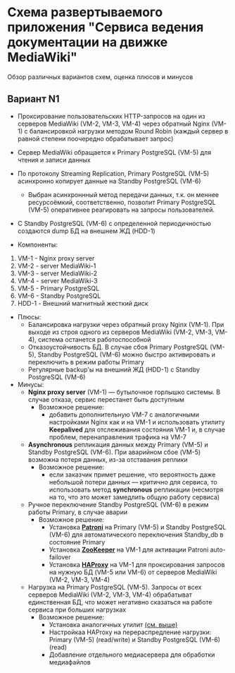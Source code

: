 # Cхема развертываемого приложения "Cервиса ведения документации на движке MediaWiki"
Обзор различных вариантов схем, оценка плюсов и минусов

## Вариант N1
- Проксирование пользовательских HTTP-запросов на один из серверов MediaWiki (VM-2, VM-3, VM-4) через обратный Nginx (VM-1) с балансировкой нагрузки методом Round Robin (каждый сервер в равной степени поочередно обрабатывает запрос)
- Сервер MediaWiki обращается к Primary PostgreSQL (VM-5) для чтения и записи данных
- По протоколу Streaming Replication, Primary PostgreSQL (VM-5) асинхронно копирует данные на Standby PostgreSQL (VM-6)
    - Выбран асинхроннный метод передачи данных, т.к. он меннее ресурсоёмкий, соответственно, позволит Primary PostgreSQL (VM-5) оперативнее реагировать на запросы пользователей.
- С Standby PostgreSQL (VM-6) с определенной периодичностью создаются dump БД на внешнем ЖД (HDD-1)

- Компоненты:
1. VM-1 - Nginx proxy server
2. VM-2 - server MediaWiki-1
3. VM-3 - server MediaWiki-2
4. VM-4 - server MediaWiki-3
5. VM-5 - Primary PostgreSQL
6. VM-6 - Standby PostgreSQL
7. HDD-1 - Внешний магнитный жесткий диск

- Плюсы:
   - Балансировка нагрузки через обратный proxy Nginx (VM-1). При выходе из строя одного из серверов MediaWiki (VM-2, VM-3, VM-4), система останется работоспособной
   - Отказоустойчивость БД. В случае сбоя Primary PostgreSQL (VM-5), Standby PostgreSQL (VM-6) можно быстро активировать и переключить в режим работы Primary
   - Регулярные backup'ы на внешний ЖД (HDD-1) с Standby PostgreSQL (VM-6)
- Минусы:
    - **Nginx proxy server** (VM-1) — бутылочное горлышко системы. В случае отказа, сервис перестанет быть доступным  
        - Возможное решение: 
            - добавить дополнительную VM-7 c аналогичными настройками Nginx как и на VM-1 и использовать утилиту **Keepalived** для отслеживания состояния VM-1 и, в случае проблем, перенаправления трафика на VM-7
    - **Asynchronous** репликация данных между Primary (VM-5) и Standby PostgreSQL (VM-6). При аварийном сбое (VM-5) возможна потеря данных, из-за отставания реплики
        - Возможное решение:
            - если заказчик примет решение, что вероятность даже небольшой потери данных — критично для сервиса, то использовать метод **synchronous** репликации (несмотря на то, что это может замедлить общую работу сервиса)
    - Ручное переключение Standby PostgreSQL (VM-6) в режим работы Primary, в случае аварии
        - Возможное решение: <a id="patroni-zooKeeper-haproxy"></a>
            - Установка [**Patroni**](https://patroni.readthedocs.io/en/latest/README.html "Patroni осуществляет auto-failover Standby_db в режим Primary, в случае аварии") на Primary (VM-5) и Standby PostgreSQL (VM-6) для автоматического переключения Standby_db в состояние Primary
            - Установка [**ZooKeeper**](https://zookeeper.apache.org/doc/r3.9.2/index.html "ZooKeeper отслеживает текущее состояние БД и координирует Patroni") на VM-1 для активации Patroni auto-failover
            - Установка [**HAProxy**](https://www.haproxy.org/ "Haproxy балансирует нагрузку между БД и автоматически перенаправляет трафик нужную БД") на VM-1 для проксирования запросов на нужную БД (VM-5 или VM-6) от серверов MediaWiki (VM-2, VM-3, VM-4)
    - Нагрузка на Primary PostgreSQL (VM-5). Запросы от всех серверов MediaWiki (VM-2, VM-3, VM-4) обрабатыват единственная БД, что может негативно сказаться на работе сервиса при больших нагрузках
        - Возможное решение:
            - Установка аналогичных утилит [(см. выше)](#patroni-zooKeeper-haproxy "Ручное переключение Standby PostgreSQL (VM-6) в режим работы Primary, в случае аварии")
            - Настройкаа HAProxy на перераспредление нагрузки: Primary (VM-5) (read/write) и Standby PostgreSQL (VM-6) (read)
            - Добавление отдельного медиасервера для обработки медиафайлов

